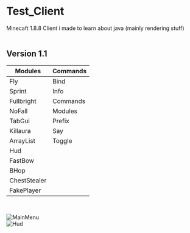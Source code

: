 # Test_Client
Minecaft 1.8.8 Client i made to learn about java (mainly rendering stuff)<br><br>

## Version 1.1
Modules      | Commands
-------------|---------
Fly          | Bind
Sprint       | Info
Fullbright   | Commands
NoFall       | Modules
TabGui       | Prefix
Killaura     | Say
ArrayList    | Toggle
Hud          |
FastBow      |
BHop         |
ChestStealer |
FakePlayer   |
<br>

![MainMenu](https://cdn.discordapp.com/attachments/944354446337507358/964676159541502032/unknown.png)<br>
![Hud](https://cdn.discordapp.com/attachments/944354446337507358/964677018883092490/unknown.png)
